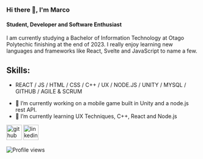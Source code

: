 ### Hi there 👋, I'm Marco
#### Student, Developer and Software Enthusiast 
I am currently studying a Bachelor of Information Technology at Otago Polytechic finishing at the end of 2023. I really enjoy learning new languages and frameworks like React, Svelte and JavaScript to name a few.

## Skills: 
* REACT / JS / HTML / CSS / C++ / UX / NODE.JS / UNITY / MYSQL / GITHUB / AGILE & SCRUM

- 🔭 I’m currently working on a mobile game built in Unity and  a node.js rest API. 
- 🌱 I’m currently learning UX Techniques, C++, React and Node.js 


[<img src='https://cdn.jsdelivr.net/npm/simple-icons@3.0.1/icons/github.svg' alt='github' height='40'>](https://github.com/marcokoen)  [<img src='https://cdn.jsdelivr.net/npm/simple-icons@3.0.1/icons/linkedin.svg' alt='linkedin' height='40'>](https://www.linkedin.com/in/marco-koen-68b96a1a1/)  

![Profile views](https://gpvc.arturio.dev/marcokoen)  

